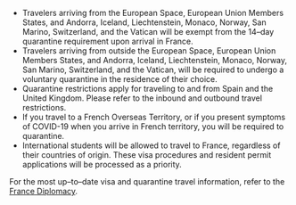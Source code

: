 - Travelers arriving from the European Space, European Union Members States, and Andorra, Iceland, Liechtenstein, Monaco, Norway, San Marino, Switzerland, and the Vatican will be exempt from the 14–day quarantine requirement upon arrival in France. 
- Travelers arriving from outside the European Space, European Union Members States, and Andorra, Iceland, Liechtenstein, Monaco, Norway, San Marino, Switzerland, and the Vatican, will be required to undergo a voluntary quarantine in the residence of their choice.
- Quarantine restrictions apply for traveling to and from Spain and the United Kingdom. Please refer to the inbound and outbound travel restrictions. 
- If you travel to a French Overseas Territory, or if you present symptoms of COVID-19 when you arrive in French territory, you will be required to quarantine.
- International students will be allowed to travel to France, regardless of their countries of origin. These visa procedures and resident permit applications will be processed as a priority.

For the most up–to–date visa and quarantine travel information, refer to the [France Diplomacy](https://www.gouvernement.fr/en/coronavirus-covid-19). 
